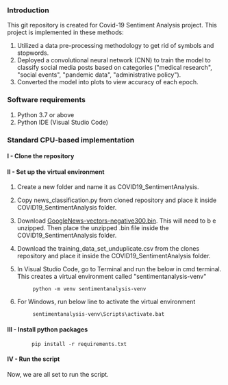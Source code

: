 ### **Introduction**
This git repository is created for Covid-19 Sentiment Analysis project. This project is implemented in these methods:
1. Utilized a data pre-processing methodology to get rid of symbols and stopwords.
2. Deployed a convolutional neural network (CNN) to train the model to classify social media posts based on categories ("medical research", "social events", "pandemic data", "administrative policy").
3. Converted the model into plots to view accuracy of each epoch.

### **Software requirements**
1. Python 3.7 or above
2. Python IDE (Visual Studio Code)

### **Standard CPU-based implementation**

#### **I - Clone the repository**

#### **II - Set up the virtual environment**
1. Create a new folder and name it as COVID19_SentimentAnalysis.
2. Copy news_classification.py from cloned repository and place it inside COVID19_SentimentAnalysis folder.
3. Download [GoogleNews-vectors-negative300.bin](https://drive.google.com/file/d/0B7XkCwpI5KDYNlNUTTlSS21pQmM/edit?resourcekey=0-wjGZdNAUop6WykTtMip30g). This will need to b e unzipped. Then place the unzipped .bin file inside the COVID19_SentimentAnalysis folder.
4. Download the training_data_set_unduplicate.csv from the clones repository and place it inside the COVID19_SentimentAnalysis folder.
5. In Visual Studio Code, go to Terminal and run the below in cmd terminal. This creates a virtual environment called "sentimentanalysis-venv"
   
            python -m venv sentimentanalysis-venv
5. For Windows, run below line to activate the virtual environment
   
            sentimentanalysis-venv\Scripts\activate.bat

   
#### **III - Install python packages**

            pip install -r requirements.txt        

#### **IV - Run the script**
Now, we are all set to run the script.
